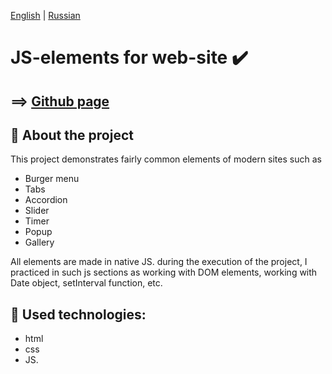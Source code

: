 [English](https://github.com/Pavel-Sol/JS-elements/blob/master/README.md) | [Russian](https://github.com/Pavel-Sol/JS-elements/blob/master/README-RU.md)

# JS-elements for web-site  :heavy_check_mark:

==>  [Github page](https://pavel-sol.github.io/JS-elements/)
--------------------------

:pushpin: About the project
---------------
This project demonstrates fairly common elements of modern
sites such as

- Burger menu
- Tabs
- Accordion
- Slider
- Timer
- Popup
- Gallery

All elements are made in native JS. during the execution of the project, I practiced in such js sections as working with DOM elements, working
with Date object, setInterval function, etc.

:pushpin: Used technologies:
---------------
- html
- css
- JS.